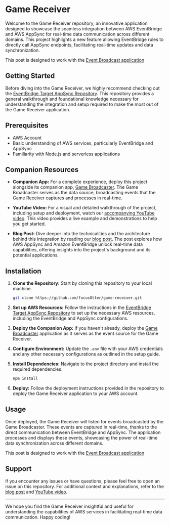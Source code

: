 # Game Receiver

Welcome to the Game Receiver repository, an innovative application designed to showcase the seamless integration between AWS EventBridge and AWS AppSync for real-time data communication across different domains. This project highlights a new feature allowing EventBridge rules to directly call AppSync endpoints, facilitating real-time updates and data synchronization.

This post is designed to work with the [Event Broadcast application](https://github.com/focusOtter/game-brodcaster/blob/main/README.md)

## Getting Started

Before diving into the Game Receiver, we highly recommend checking out the [EventBridge Target AppSync Repository](https://github.com/focusOtter/eventbridge-target-appsync). This repository provides a general walkthrough and foundational knowledge necessary for understanding the integration and setup required to make the most out of the Game Receiver application.

## Prerequisites

- AWS Account
- Basic understanding of AWS services, particularly EventBridge and AppSync
- Familiarity with Node.js and serverless applications

## Companion Resources

- **Companion App:** For a complete experience, deploy this project alongside its companion app, [Game Broadcaster](https://github.com/focusOtter/game-brodcaster). The Game Broadcaster serves as the data source, broadcasting events that the Game Receiver captures and processes in real-time.

- **YouTube Video:** For a visual and detailed walkthrough of the project, including setup and deployment, watch our [accompanying YouTube video](https://youtu.be/s2ew8-D7SYY). This video provides a live example and demonstrations to help you get started.

- **Blog Post:** Dive deeper into the technicalities and the architecture behind this integration by reading our [blog post](https://blog.focusotter.com/how-aws-appsync-and-amazon-eventbridge-unlock-real-time-data-across-domains). The post explores how AWS AppSync and Amazon EventBridge unlock real-time data capabilities, offering insights into the project's background and its potential applications.

## Installation

1. **Clone the Repository:** Start by cloning this repository to your local machine.
   ```bash
   git clone https://github.com/focusOtter/game-receiver.git
   ```
2. **Set up AWS Resources:** Follow the instructions in the [EventBridge Target AppSync Repository](https://github.com/focusOtter/eventbridge-target-appsync) to set up the necessary AWS resources, including the EventBridge and AppSync configurations.

3. **Deploy the Companion App:** If you haven't already, deploy the [Game Broadcaster](https://github.com/focusOtter/game-brodcaster) application as it serves as the event source for the Game Receiver.

4. **Configure Environment:** Update the `.env` file with your AWS credentials and any other necessary configurations as outlined in the setup guide.

5. **Install Dependencies:** Navigate to the project directory and install the required dependencies.

   ```bash
   npm install
   ```

6. **Deploy:** Follow the deployment instructions provided in the repository to deploy the Game Receiver application to your AWS account.

## Usage

Once deployed, the Game Receiver will listen for events broadcasted by the Game Broadcaster. These events are captured in real-time, thanks to the direct communication between EventBridge and AppSync. The application processes and displays these events, showcasing the power of real-time data synchronization across different domains.

This post is designed to work with the [Event Broadcast application](https://github.com/focusOtter/game-brodcaster/blob/main/README.md)

## Support

If you encounter any issues or have questions, please feel free to open an issue on this repository. For additional context and explanations, refer to the [blog post](https://blog.focusotter.com/how-aws-appsync-and-amazon-eventbridge-unlock-real-time-data-across-domains) and [YouTube video](https://youtu.be/s2ew8-D7SYY).

---

We hope you find the Game Receiver insightful and useful for understanding the capabilities of AWS services in facilitating real-time data communication. Happy coding!
